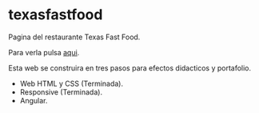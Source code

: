 # texasfastfood

Pagina del restaurante Texas Fast Food.

Para verla pulsa [aqui](https://texasfastfood.netlify.app/).

Esta web se construira en tres pasos para efectos didacticos y portafolio.

* Web HTML y CSS (Terminada).
* Responsive (Terminada).
* Angular.
